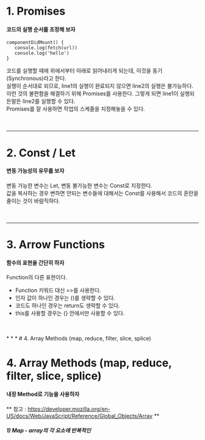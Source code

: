 # 1. Promises
#### 코드의 실행 순서를 조정해 보자
~~~~objective-js
componentDidMount() {  
   console.log(fetch(url))  
   console.log('hello')  
}
~~~~
  
코드를 실행할 때에 위에서부터 아래로 읽어내리게 되는데, 이것을 동기(Synchronous)라고 한다.  
실행이 순서대로 되므로, line1의 실행이 완료되지 않으면 line2의 실행은 불가능하다.  
이런 것의 불편함을 해결하기 위헤 Promises를 사용한다. 그렇게 되면 line1이 실행되든말든 line2를 실행할 수 있다.  
Promises를 잘 사용하면 작업의 스케줄을 지정해놓을 수 있다.  
<br>
<br>
* * *
# 2. Const / Let
#### 변동 가능성의 유무를 보자
변동 가능한 변수는 Let, 변동 불가능한 변수는 Const로 지정한다.  
값을 복사하는 경우 변하면 안되는 변수들에 대해서는 Const를 사용해서 코드의 혼란을 줄이는 것이 바람직하다.  
<br>
<br>
* * *
# 3. Arrow Functions
#### 함수의 표현을 간단히 하자
Function의 다른 표현이다.  
+ Function 키워드 대신 =>를 사용한다.  
+ 인자 값이 하나인 경우는 ()를 생략할 수 있다.  
+ 코드도 하나인 경우는 return도 생략할 수 있다.  
+ this를 사용할 경우는 {} 안에서만 사용할 수 있다.  
<br>
<br>
* * *
# 4. Array Methods (map, reduce, filter, slice, splice)



# 4. Array Methods (map, reduce, filter, slice, splice)
#### 내장 Method로 기능을 사용하자
** 참고 : https://developer.mozilla.org/en-US/docs/Web/JavaScript/Reference/Global_Objects/Array **
##### 1) Map - array의 각 요소에 반복적인 



